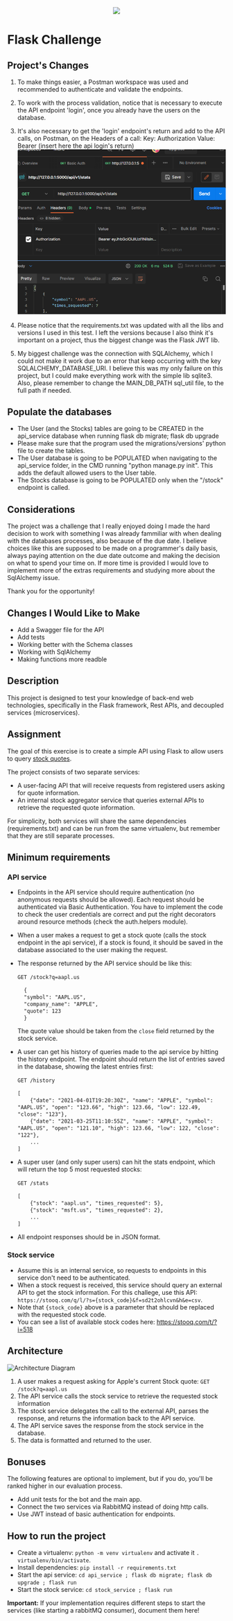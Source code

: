 <div align="center">
    <img src="https://raw.githubusercontent.com/Jobsity/ReactChallenge/main/src/assets/jobsity_logo_small.png"/>
</div>

# Flask Challenge

## Project's Changes

1. To make things easier, a Postman workspace was used and recommended to authenticate and validate the endpoints.
2. To work with the process validation, notice that is necessary to execute the API endpoint 'login', once you already have the users on the database.
3. It's also necessary to get the 'login' endpoint's return and add to the API calls, on Postman, on the Headers of a call:
Key: Authorization
Value: Bearer (insert here the api login's return)
![1](./helper_imgs/1.png)

4. Please notice that the requirements.txt was updated with all the libs and versions I used in this test. I left the versions because I also think it's important on a project, thus the biggest change was the Flask JWT lib.
5. My biggest challenge was the connection with SQLAlchemy, which I could not make it work due to an error that keep occurring with the key SQLALCHEMY_DATABASE_URI. I believe this was my only failure on this project, but I could make everything work with the simple lib sqlite3. Also, please remember to change the MAIN_DB_PATH sql_util file, to the full path if needed.

## Populate the databases
- The User (and the Stocks) tables are going to be CREATED in the api_service database when running flask db migrate; flask db upgrade
- Please make sure that the program used the migrations/versions' python file to create the tables.
- The User database is going to be POPULATED when navigating to the api_service folder, in the CMD running "python manage.py init". This adds the default allowed users to the User table.
- The Stocks database is going to be POPULATED only when the "/stock" endpoint is called.

## Considerations

The project was a challenge that I really enjoyed doing I made the hard decision to work with something I was already fammiliar with when dealing with the databases processes, also because of the due date. I believe choices like this are supposed to be made on a programmer's daily basis, always paying attention on the due date outcome and making the decision on what to spend your time on.
If more time is provided I would love to implement more of the extras requirements and studying more about the SqlAlchemy issue.

Thank you for the opportunity!

## Changes I Would Like to Make

- Add a Swagger file for the API
- Add tests
- Working better with the Schema classes
- Working with SqlAlchemy
- Making functions more readble


## Description
This project is designed to test your knowledge of back-end web technologies, specifically in the Flask framework, Rest APIs, and decoupled services (microservices).

## Assignment
The goal of this exercise is to create a simple API using Flask to allow users to query [stock quotes](https://www.investopedia.com/terms/s/stockquote.asp).

The project consists of two separate services:
* A user-facing API that will receive requests from registered users asking for quote information.
* An internal stock aggregator service that queries external APIs to retrieve the requested quote information.

For simplicity, both services will share the same dependencies (requirements.txt) and can be run from the same virtualenv, but remember that they are still separate processes.

## Minimum requirements
### API service
* Endpoints in the API service should require authentication (no anonymous requests should be allowed). Each request should be authenticated via Basic Authentication.
You have to implement the code to check the user credentials are correct and put the right decorators around resource methods (check the auth.helpers module).
* When a user makes a request to get a stock quote (calls the stock endpoint in the api service), if a stock is found, it should be saved in the database associated to the user making the request.
* The response returned by the API service should be like this:

  `GET /stock?q=aapl.us`
  ```
    {
    "symbol": "AAPL.US",
    "company_name": "APPLE",
    "quote": 123
    }
  ```
  The quote value should be taken from the `close` field returned by the stock service.
* A user can get his history of queries made to the api service by hitting the history endpoint. The endpoint should return the list of entries saved in the database, showing the latest entries first:
  
  `GET /history`
  ```
  [
      {"date": "2021-04-01T19:20:30Z", "name": "APPLE", "symbol": "AAPL.US", "open": "123.66", "high": 123.66, "low": 122.49, "close": "123"},
      {"date": "2021-03-25T11:10:55Z", "name": "APPLE", "symbol": "AAPL.US", "open": "121.10", "high": 123.66, "low": 122, "close": "122"},
      ...
  ]
  ```
* A super user (and only super users) can hit the stats endpoint, which will return the top 5 most requested stocks:

  `GET /stats`
  ```
  [
      {"stock": "aapl.us", "times_requested": 5},
      {"stock": "msft.us", "times_requested": 2},
      ...
  ]
  ```
* All endpoint responses should be in JSON format.

### Stock service
* Assume this is an internal service, so requests to endpoints in this service don't need to be authenticated.
* When a stock request is received, this service should query an external API to get the stock information. For this challege, use this API: `https://stooq.com/q/l/?s={stock_code}&f=sd2t2ohlcvn&h&e=csv`.
* Note that `{stock_code}` above is a parameter that should be replaced with the requested stock code.
* You can see a list of available stock codes here: https://stooq.com/t/?i=518

## Architecture
![Architecture Diagram](diagram.svg)
1. A user makes a request asking for Apple's current Stock quote: `GET /stock?q=aapl.us`
2. The API service calls the stock service to retrieve the requested stock information
3. The stock service delegates the call to the external API, parses the response, and returns the information back to the API service.
4. The API service saves the response from the stock service in the database.
5. The data is formatted and returned to the user.

## Bonuses
The following features are optional to implement, but if you do, you'll be ranked higher in our evaluation process.
* Add unit tests for the bot and the main app.
* Connect the two services via RabbitMQ instead of doing http calls.
* Use JWT instead of basic authentication for endpoints.

## How to run the project
* Create a virtualenv: `python -m venv virtualenv` and activate it `. virtualenv/bin/activate`.
* Install dependencies: `pip install -r requirements.txt`
* Start the api service: `cd api_service ; flask db migrate; flask db upgrade ; flask run`
* Start the stock service: `cd stock_service ; flask run`

__Important:__ If your implementation requires different steps to start the services
(like starting a rabbitMQ consumer), document them here!

